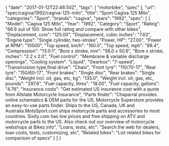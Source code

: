 {
    "date": "2017-01-12T22:46:50Z",
    "tags": [
        "motorbike",
        "spec"
    ],
    "url": "spec\/cagiva\/1992\/cagiva-125-mito",
    "title": "Sport Cagiva 125 Mito",
    "categories": "Sport",
    "brands": "cagiva",
    "years": "1992",
    "spec": [
        {
            "Model": "Cagiva 125 Mito",
            "Year": "1992",
            "Category": "Sport",
            "Rating": "66.6 out of 100. Show full rating and compare with other bikes",
            "Displacement, ccm": "125.00",
            "Displacement, cubic inches": "7.63",
            "Engine type": "Single cylinder, two-stroke",
            "Power, HP": "27.00",
            "Power at RPM": "10500",
            "Top speed, km\/h": "160.0",
            "Top speed, mph": "99.4",
            "Compression": "13.0:1",
            "Bore x stroke, mm": "56.0 x 50.6",
            "Bore x stroke, inches": "2.2 x 2.0",
            "Fuel control": "Membrane & variable discharge openings",
            "Cooling system": "Liquid",
            "Gearbox": "7-speed",
            "Transmission type,final drive": "Chain",
            "Front tyre": "110\/70-17",
            "Rear tyre": "150\/60-17",
            "Front brakes": "Single disc",
            "Rear brakes": "Single disc",
            "Weight incl. oil, gas, etc, kg": "135.0",
            "Weight incl. oil, gas, etc, pounds": "297.6",
            "Fuel capacity, litres": "18.00",
            "Fuel capacity, gallons": "4.76",
            "Insurance costs": "Get estimated US insurance cost with a quote from Allstate Motorcycle Insurance",
            "Parts finder": "Chaparral provides online schematics & OEM parts for the US.   Motorcycle Superstore provides an easy-to-use parts finder. Ships to the US, Canada, UK and Australia.MotoSport.com ships motorcycle parts and accessories to most countries.    Sixity.com has low prices and free shipping on ATV and motorcycle parts to the US. Also check out our overview of motorcycle webshops at Bikez.info",
            "Loans, tests, etc": "Search the web for dealers, loan costs, tests, customizing, etc",
            "Related bikes": "List related bikes for comparison of specs"
        }
    ]
}